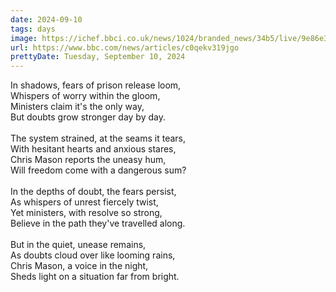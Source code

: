 ```yaml
---
date: 2024-09-10
tags: days
image: https://ichef.bbci.co.uk/news/1024/branded_news/34b5/live/9e86e3c0-6f03-11ef-b282-4535eb84fe4b.jpg
url: https://www.bbc.com/news/articles/c0qekv319jgo
prettyDate: Tuesday, September 10, 2024
---
```

In shadows, fears of prison release loom,<br>Whispers of worry within the gloom,<br>Ministers claim it's the only way,<br>But doubts grow stronger day by day.<br><br>The system strained, at the seams it tears,<br>With hesitant hearts and anxious stares,<br>Chris Mason reports the uneasy hum,<br>Will freedom come with a dangerous sum?<br><br>In the depths of doubt, the fears persist,<br>As whispers of unrest fiercely twist,<br>Yet ministers, with resolve so strong,<br>Believe in the path they've travelled along.<br><br>But in the quiet, unease remains,<br>As doubts cloud over like looming rains,<br>Chris Mason, a voice in the night,<br>Sheds light on a situation far from bright.